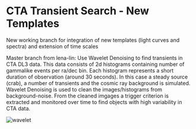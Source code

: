 # CTA Transient Search - New Templates 

New working branch for integration of new templates (light curves and spectra) and extension of time scales 



Master branch from lena-lin: 
Use Wavelet Denoising to find transients in CTA DL3 data. This data consists of 2d histograms containing number of gammalike events per ra/dec bin. Each histogram represents a short duration of observation (around 30 seconds). In this case a steady source (crab), a number of transients and the cosmic ray background is simulated. Wavelet Denoising is used to clean the
images/histograms from background-noise. From the cleaned imgages a trigger criterion is extracted and monitored over time to find objects with high variability in CTA data.

![wavelet](https://raw.githubusercontent.com/mackaiver/wavelet-denoising/sliding_bg_window/transient_sw.gif)
